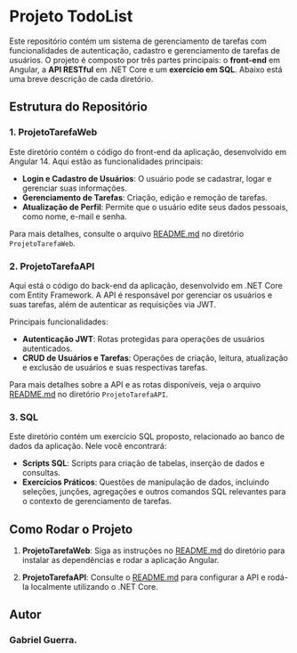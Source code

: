 # Projeto TodoList

Este repositório contém um sistema de gerenciamento de tarefas com funcionalidades de autenticação, cadastro e gerenciamento de tarefas de usuários. O projeto é composto por três partes principais: o **front-end** em Angular, a **API RESTful** em .NET Core e um **exercício em SQL**. Abaixo está uma breve descrição de cada diretório.

## Estrutura do Repositório

### 1. **ProjetoTarefaWeb**
Este diretório contém o código do front-end da aplicação, desenvolvido em Angular 14. Aqui estão as funcionalidades principais:

- **Login e Cadastro de Usuários**: O usuário pode se cadastrar, logar e gerenciar suas informações.
- **Gerenciamento de Tarefas**: Criação, edição e remoção de tarefas.
- **Atualização de Perfil**: Permite que o usuário edite seus dados pessoais, como nome, e-mail e senha.
  
Para mais detalhes, consulte o arquivo [README.md](ProjetoTarefaWeb/README.md) no diretório `ProjetoTarefaWeb`.

### 2. **ProjetoTarefaAPI**
Aqui está o código do back-end da aplicação, desenvolvido em .NET Core com Entity Framework. A API é responsável por gerenciar os usuários e suas tarefas, além de autenticar as requisições via JWT.

Principais funcionalidades:

- **Autenticação JWT**: Rotas protegidas para operações de usuários autenticados.
- **CRUD de Usuários e Tarefas**: Operações de criação, leitura, atualização e exclusão de usuários e suas respectivas tarefas.

Para mais detalhes sobre a API e as rotas disponíveis, veja o arquivo [README.md](ProjetoTarefaAPI/README.md) no diretório `ProjetoTarefaAPI`.

### 3. **SQL**
Este diretório contém um exercício SQL proposto, relacionado ao banco de dados da aplicação. Nele você encontrará:

- **Scripts SQL**: Scripts para criação de tabelas, inserção de dados e consultas.
- **Exercícios Práticos**: Questões de manipulação de dados, incluindo seleções, junções, agregações e outros comandos SQL relevantes para o contexto de gerenciamento de tarefas.

## Como Rodar o Projeto

1. **ProjetoTarefaWeb**: Siga as instruções no [README.md](ProjetoTarefaWeb/README.md) do diretório para instalar as dependências e rodar a aplicação Angular.
   
2. **ProjetoTarefaAPI**: Consulte o [README.md](ProjetoTarefaAPI/README.md) para configurar a API e rodá-la localmente utilizando o .NET Core.


## Autor

### Gabriel Guerra.
